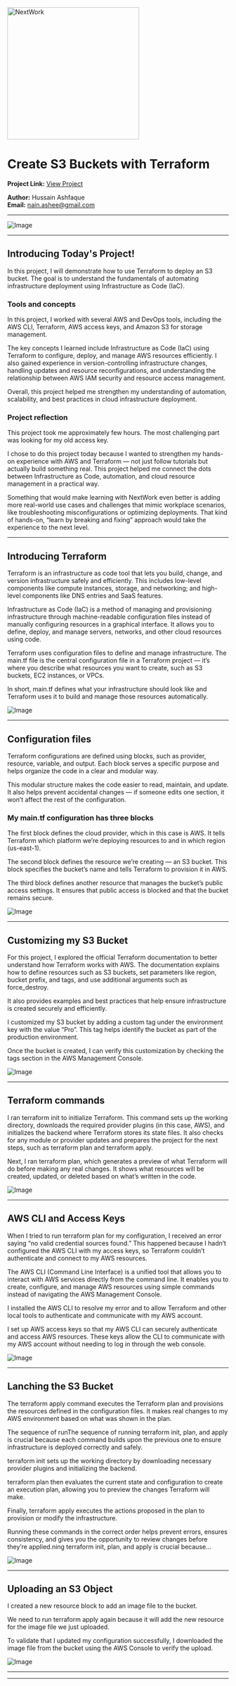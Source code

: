 <img src="https://cdn.prod.website-files.com/677c400686e724409a5a7409/6790ad949cf622dc8dcd9fe4_nextwork-logo-leather.svg" alt="NextWork" width="300" />

# Create S3 Buckets with Terraform

**Project Link:** [View Project](http://learn.nextwork.org/projects/aws-devops-terraform1)

**Author:** Hussain Ashfaque  
**Email:** nain.ashee@gmail.com

---

![Image](http://learn.nextwork.org/confident_teal_noble_watermelon/uploads/aws-devops-terraform1_9i0j1k2l)

---

## Introducing Today's Project!

In this project, I will demonstrate how to use Terraform to deploy an S3 bucket. The goal is to understand the fundamentals of automating infrastructure deployment using Infrastructure as Code (IaC).

### Tools and concepts

In this project, I worked with several AWS and DevOps tools, including the AWS CLI, Terraform, AWS access keys, and Amazon S3 for storage management.

The key concepts I learned include Infrastructure as Code (IaC) using Terraform to configure, deploy, and manage AWS resources efficiently. I also gained experience in version-controlling infrastructure changes, handling updates and resource reconfigurations, and understanding the relationship between AWS IAM security and resource access management.

Overall, this project helped me strengthen my understanding of automation, scalability, and best practices in cloud infrastructure deployment.

### Project reflection

This project took me approximately few hours. The most challenging part was looking for my old access key. 

I chose to do this project today because I wanted to strengthen my hands-on experience with AWS and Terraform — not just follow tutorials but actually build something real. This project helped me connect the dots between Infrastructure as Code, automation, and cloud resource management in a practical way.

Something that would make learning with NextWork even better is adding more real-world use cases and challenges that mimic workplace scenarios, like troubleshooting misconfigurations or optimizing deployments. That kind of hands-on, “learn by breaking and fixing” approach would take the experience to the next level.

---

## Introducing Terraform

Terraform is an infrastructure as code tool that lets you build, change, and version infrastructure safely and efficiently. This includes low-level components like compute instances, storage, and networking; and high-level components like DNS entries and SaaS features.

Infrastructure as Code (IaC) is a method of managing and provisioning infrastructure through machine-readable configuration files instead of manually configuring resources in a graphical interface. It allows you to define, deploy, and manage servers, networks, and other cloud resources using code.

Terraform uses configuration files to define and manage infrastructure. The main.tf file is the central configuration file in a Terraform project — it’s where you describe what resources you want to create, such as S3 buckets, EC2 instances, or VPCs.

In short, main.tf defines what your infrastructure should look like and Terraform uses it to build and manage those resources automatically.

![Image](http://learn.nextwork.org/confident_teal_noble_watermelon/uploads/aws-devops-terraform1_9i0j1k2l)

---

## Configuration files

Terraform configurations are defined using blocks, such as provider, resource, variable, and output. Each block serves a specific purpose and helps organize the code in a clear and modular way.

This modular structure makes the code easier to read, maintain, and update. It also helps prevent accidental changes — if someone edits one section, it won’t affect the rest of the configuration.

### My main.tf configuration has three blocks

The first block defines the cloud provider, which in this case is AWS. It tells Terraform which platform we’re deploying resources to and in which region (us-east-1).

The second block defines the resource we’re creating — an S3 bucket. This block specifies the bucket’s name and tells Terraform to provision it in AWS.

The third block defines another resource that manages the bucket’s public access settings. It ensures that public access is blocked and that the bucket remains secure.

![Image](http://learn.nextwork.org/confident_teal_noble_watermelon/uploads/aws-devops-terraform1_ljvh9876)

---

## Customizing my S3 Bucket

For this project, I explored the official Terraform documentation to better understand how Terraform works with AWS. The documentation explains how to define resources such as S3 buckets, set parameters like region, bucket prefix, and tags, and use additional arguments such as force_destroy.

It also provides examples and best practices that help ensure infrastructure is created securely and efficiently.

I customized my S3 bucket by adding a custom tag under the environment key with the value “Pro”. This tag helps identify the bucket as part of the production environment.

Once the bucket is created, I can verify this customization by checking the tags section in the AWS Management Console.

![Image](http://learn.nextwork.org/confident_teal_noble_watermelon/uploads/aws-devops-terraform1_ffe757cd3)

---

## Terraform commands

I ran terraform init to initialize Terraform. This command sets up the working directory, downloads the required provider plugins (in this case, AWS), and initializes the backend where Terraform stores its state files. It also checks for any module or provider updates and prepares the project for the next steps, such as terraform plan and terraform apply.

Next, I ran terraform plan, which generates a preview of what Terraform will do before making any real changes. It shows what resources will be created, updated, or deleted based on what’s written in the code.

![Image](http://learn.nextwork.org/confident_teal_noble_watermelon/uploads/aws-devops-terraform1_3g4h5i6j)

---

## AWS CLI and Access Keys

When I tried to run terraform plan for my configuration, I received an error saying “no valid credential sources found.” This happened because I hadn’t configured the AWS CLI with my access keys, so Terraform couldn’t authenticate and connect to my AWS resources.

The AWS CLI (Command Line Interface) is a unified tool that allows you to interact with AWS services directly from the command line. It enables you to create, configure, and manage AWS resources using simple commands instead of navigating the AWS Management Console.

I installed the AWS CLI to resolve my error and to allow Terraform and other local tools to authenticate and communicate with my AWS account.

I set up AWS access keys so that my AWS CLI can securely authenticate and access AWS resources. These keys allow the CLI to communicate with my AWS account without needing to log in through the web console.

![Image](http://learn.nextwork.org/confident_teal_noble_watermelon/uploads/aws-devops-terraform1_7j8k9l0m)

---

## Lanching the S3 Bucket

The terraform apply command executes the Terraform plan and provisions the resources defined in the configuration files. It makes real changes to my AWS environment based on what was shown in the plan.

The sequence of runThe sequence of running terraform init, plan, and apply is crucial because each command builds upon the previous one to ensure infrastructure is deployed correctly and safely.

terraform init sets up the working directory by downloading necessary provider plugins and initializing the backend.

terraform plan then evaluates the current state and configuration to create an execution plan, allowing you to preview the changes Terraform will make.

Finally, terraform apply executes the actions proposed in the plan to provision or modify the infrastructure.

Running these commands in the correct order helps prevent errors, ensures consistency, and gives you the opportunity to review changes before they’re applied.ning terraform init, plan, and apply is crucial because...

![Image](http://learn.nextwork.org/confident_teal_noble_watermelon/uploads/aws-devops-terraform1_1q2w3e4r)

---

## Uploading an S3 Object

I created a new resource block to add an image file to the bucket.

We need to run terraform apply again because it will add the new resource for the image file we just uploaded.

To validate that I updated my configuration successfully, I downloaded the image file from the bucket using the AWS Console to verify the upload.

![Image](http://learn.nextwork.org/confident_teal_noble_watermelon/uploads/aws-devops-terraform1_9o0p1a2s)

---

---

